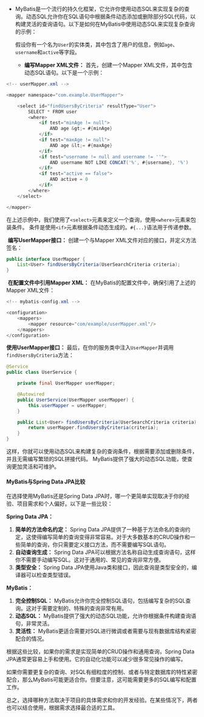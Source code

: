 - MyBatis是一个流行的持久化框架，它允许你使用动态SQL来实现复杂的查询。动态SQL允许你在SQL语句中根据条件动态添加或删除部分SQL代码，以构建灵活的查询语句。以下是如何在MyBatis中使用动态SQL来实现复杂查询的示例：

  假设你有一个名为`User`的实体类，其中包含了用户的信息，例如`age`、`username`和`active`等字段。
  - **编写Mapper XML文件：** 首先，创建一个Mapper XML文件，其中包含动态SQL语句。以下是一个示例：	

```java
<!-- userMapper.xml -->

<mapper namespace="com.example.UserMapper">

    <select id="findUsersByCriteria" resultType="User">
        SELECT * FROM user
        <where>
            <if test="minAge != null">
                AND age &gt;= #{minAge}
            </if>
            <if test="maxAge != null">
                AND age &lt;= #{maxAge}
            </if>
            <if test="username != null and username != ''">
                AND username NOT LIKE CONCAT('%', #{username}, '%')
            </if>
            <if test="active == false">
                AND active = 0
            </if>
        </where>
    </select>

</mapper>

```

​		在上述示例中，我们使用了`<select>`元素来定义一个查询，使用`<where>`元素来包装条件。		条件是使用`<if>`元素根据条件动态生成的。`#{...}`语法用于传递参数。

​    **编写UserMapper接口：** 创建一个与Mapper XML文件对应的接口，并定义方法签名：

```java
public interface UserMapper {
    List<User> findUsersByCriteria(UserSearchCriteria criteria);
}

```

​	**在配置文件中引用Mapper XML：** 在MyBatis的配置文件中，确保引用了上述的Mapper XML文件：

```java
<!-- mybatis-config.xml -->

<configuration>
    <mappers>
        <mapper resource="com/example/userMapper.xml"/>
    </mappers>
</configuration>

```

**使用UserMapper接口：** 最后，在你的服务类中注入`UserMapper`并调用`findUsersByCriteria`方法：

```java
@Service
public class UserService {

    private final UserMapper userMapper;

    @Autowired
    public UserService(UserMapper userMapper) {
        this.userMapper = userMapper;
    }

    public List<User> findUsersByCriteria(UserSearchCriteria criteria) {
        return userMapper.findUsersByCriteria(criteria);
    }
}

```

这样，你就可以使用动态SQL来构建复杂的查询条件，根据需要添加或删除条件，并且无需编写繁琐的SQL拼接代码。 MyBatis提供了强大的动态SQL功能，使查询更加灵活和可维护。

#### MyBatis与Spring Data JPA比较

在选择使用MyBatis还是Spring Data JPA时，哪一个更简单实现取决于你的经验、项目需求和个人偏好。以下是一些比较：

**Spring Data JPA：**

1. **简单的方法命名约定：** Spring Data JPA提供了一种基于方法命名的查询约定，这使得编写简单的查询变得非常容易。对于大多数基本的CRUD操作和一些简单的查询，你只需要定义接口方法，而不需要编写SQL语句。
2. **自动查询生成：** Spring Data JPA可以根据方法名称自动生成查询语句，这样你不需要手动编写SQL。这对于通用的、常见的查询非常方便。
3. **类型安全：** Spring Data JPA使用Java类和接口，因此查询是类型安全的，编译器可以检查类型错误。

**MyBatis：**

1. **完全控制SQL：** MyBatis允许你完全控制SQL语句，包括编写复杂的SQL查询。这对于需要定制的、特殊的查询非常有用。
2. **动态SQL：** MyBatis提供了强大的动态SQL功能，允许你根据条件构建查询语句，非常灵活。
3. **灵活性：** MyBatis更适合需要对SQL进行微调或者需要与现有数据库结构紧密配合的情况。

根据这些比较，如果你的需求是实现简单的CRUD操作和通用查询，Spring Data JPA通常更容易上手和使用。它的自动化功能可以减少很多常见操作的编写。

如果你需要更复杂的查询、对SQL有细粒度的控制、或者与特定数据库的特性紧密配合，那么MyBatis可能更适合你。但要注意，这可能需要更多的SQL编写和配置工作。

总之，选择哪种方法取决于项目的具体需求和你的开发经验。在某些情况下，两者也可以结合使用，根据需求选择最合适的工具。